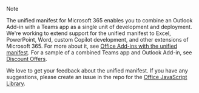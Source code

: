 > [!NOTE]
> The unified manifest for Microsoft 365 enables you to combine an Outlook Add-in with a Teams app as a single unit of development and deployment. We're working to extend support for the unified manifest to Excel, PowerPoint, Word, custom Copilot development, and other extensions of Microsoft 365. For more about it, see [Office Add-ins with the unified manifest](../develop/unified-manifest-overview.md). For a sample of a combined Teams app and Outlook Add-in, see [Discount Offers](https://github.com/OfficeDev/Microsoft-Teams-Samples/tree/main/samples/tab-add-in-combined/nodejs). 
>
> We love to get your feedback about the unified manifest. If you have any suggestions, please create an issue in the repo for the [Office JavaScript Library](https://github.com/OfficeDev/office-js/issues). 